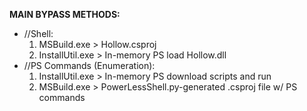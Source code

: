 **MAIN BYPASS METHODS:**
- //Shell:
    1. MSBuild.exe > Hollow.csproj
    2. InstallUtil.exe > In-memory PS load Hollow.dll
- //PS Commands (Enumeration):
    1. InstallUtil.exe > In-memory PS download scripts and run
    2. MSBuild.exe > PowerLessShell.py-generated .csproj file w/ PS commands